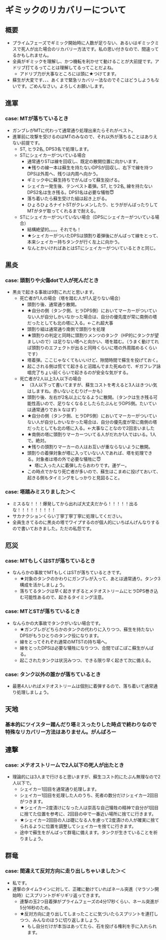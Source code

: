 # ギミックのリカバリーについて

## 概要
- プライムフェーズでギミック開始時に人数が足りない、あるいはギミックミスで死人が出た場合のリカバリー方法です。私の思い付きなので、間違ってるかもしれません。
- 全員がギミックを理解し、かつ機転を利かせて動けることが大前提です。アドリブ打てるってことは理解してるってことだよね。
  - アドリブ力が大事なところには頭に★つけてます。 
- 蘇生が大変です、、、あくまで緊急リカバリー法なのでそこはどうしようもないです。ごめんなさい。よろしくお願いします。

## 進軍
### case: MTが落ちているとき
- ガンブレがMTに代わって通常通り処理出来たらそれがベスト。
- 進軍前に攻撃を受けるのはMTのみなので、それ以外が落ちることはありえない前提です。  
  - ST, ヒラ2名, DPS3名で処理します。
  - STにシェイカーがついている場合
    - 通常通りSTは線を回収し、既定の散開位置に向かいます。
    - ★残りの線一本は蘇生を持たないDPSが回収し、右下で線を持つDPSは外周へ、残りは内周へ向かう。
    - ギミック中に蘇生持ちでがんばって蘇生投げる。
    - シェイカー発生後、テンペスト着弾。ST, ヒラ2名, 線を持たないDPS2名は生き残る。DPS1名は必要な犠牲:innocent:
    - 落ち着いたら蘇生受けた組は起き上がる。
    - ひょろひょろナイトSTがクレメンしたり、ヒラががんばったりしてMTがタゲ取ってくれるまで耐える。
  - STにシェイカーがついていない場合（DPSにシェイカーがついている場合）
    - 結構絶望的。。。。それでも！
    - ★シェイカーがついたDPSは頭割り着弾後にがんばって線をとって、本来シェイカー持ちタンクが行く左上に向かう。
    - なんとかいければあとはSTにシェイカーがついているときと同じ。

## 黒炎
### case: 頭割りや火傷dotで人が死んだとき
- 黒炎で起きる事故は9割これだと思います。
  - 死亡者が1人の場合（塔を踏む人が1人足りない場合）
    - 頭割り後、通常通り散開。 
    - ★自分の側（タンク側、ヒラDPS側）においてマーカーがついていない人が自分しかいなかった場合は、自分の優先度が常に南側の塔だったとしても北の塔に入る。←これ超大事
    - 頭割り組は通常通り南側で頭割りを処理
    - ★頭割りの判定と同時に頭割りメンツのタンク（HP的にタンクが望ましいので）は足りない塔へと向かい、塔を踏む。（うまく動けてれば頭割りのエフェクトが出ると同時くらいに塔の外周踏めるくらいです）
    - 塔着弾。ここじゃなくてもいいけど、隙間時間で蘇生を投げておく。
    - 起こされる側は慌てて起きると沼踏んでまた死ぬので、ギガフレア詠唱完了ちょい前くらいで起きるのが安全な気がする。
  - 死亡者が2人以上3人以下の場合
    - （3人以下って書いてますが、蘇生コストを考えると3人はきつい気はしますね。赤いないとむりげーかも） 
    - 頭割り後、左右が2名以上になるように散開。（タンクは生き残る可能性高いので、足りなくなるとしたらたぶんヒラDPS側。たいていは通常通りでおｋなはず）
    - ★自分の側（タンク側、ヒラDPS側）においてマーカーがついていない人が自分しかいなかった場合は、自分の優先度が常に南側の塔だったとしても北の塔に入る。←大事なことなので2回言いました
    - ★南側の塔に頭割りマーカーついてる人がだれか1人ではいる。1人で。絶対。
    - ★残りの頭割りマーカーの人はお互いが重ならないように散開。
    - 頭割りの着弾対象が塔に入っていない人であれば、塔を処理できる。対象者は塔の外で必要な犠牲に:innocent:
      - 塔に入った人に着弾したらおわりです。運ゲー。
    - この時点でかなり死亡者が多いので、蘇生はこまめに投げておいて、起きる側もタイミングをしっかりと見図ること。
### case: 塔踏みミスりました＞＜
  - ミスるな！！！爆発してから出れば大丈夫だから！！！！！出るな！！！！！！！！！
  - サカナクションくらい丁寧丁寧丁寧に処理してください。
  - 全員生きてるのに黒炎の塔でワイプするのが個人的にいちばんげんなりするので書いておきました。ただの私怨です。

## 厄災
### case: MTもしくはSTが落ちているとき
- なんらかの事故でMTもしくはSTが落ちているときです。
  - ★対象のタンクのかわりにガンブレが入って、あとは通常通り。タンク3構成を活かしましょう。
  - 落ちてるタンクは早く起きすぎるとメテオストリームにヒラDPS巻き込む可能性あるので、起きるタイミング注意。
### case: MTとSTが落ちているとき
- なんらかの大事故でタンクがいない場合です。
  - ★ガンブレがどちらかのタンクの代わりに入りつつ、蘇生を持たないDPSがもうひとりのタンク役になります。
  - 線をとってそれぞれ通常のMTSTの持ち場へ。
  - 線をとったDPSは必要な犠牲になりつつ、合間でぽこぽこ蘇生がんばる。
  - 起こされたタンクは状況みつつ、できる限り早く起きて次に備える。
### case: タンク以外の誰かが落ちているとき
- 最悪4人いればメテオストリームは個別に着弾するので、落ち着いて通常通り処理しましょう。

## 天地
### 基本的にツイスター踏んだり塔ミスったりした時点で終わりなので特殊なリカバリー方法はありません。がんばろー

## 連撃
### case: メテオストリームで2人以下の死人が出たとき
- 理論的には3人まで行けると思いますが、蘇生コスト的にたぶん無理なので2人以下で。
  - シェイカー1回目を通常通り処理します。
  - シェイカー1回目を処理した人のうち、死者の数分だけシェイカー2回目がつきます。
  - ★シェイカー2度漬けになった人は崇高な自己犠牲の精神で自分が1回目に捨てた位置を参考に、2回目の中で一番近い場所に捨てに行きます。
  - ★シェイカー2回目の人は礎になる人を慮って2度漬けの人が確実に捨てられるように位置を調整してシェイカーを捨てに行きます。
  - 途中で蘇生をがんばって群竜に備えます。タンクが生きていることを祈りましょう。

## 群竜
### case: 間違えて反対方向に走り出しちゃいました＞＜
- 私です。
- 連撃のタイムラインに対して、正確に動けていればネール突進（マラソン開始時）にスプリントがギリギリ返ってきます。
  - 連撃の玉2つ目着弾がプライムフェーズの4分17秒くらい、ネール突進が5分16秒のため。
  - ★反対方向に走り出してしまったことに気づいたらスプリントを連打しつつ、みんなのほうに切り返しましょう。 
    - もし自分だけが本当はあってたら、石を投げる権利を手に入れられます。 
